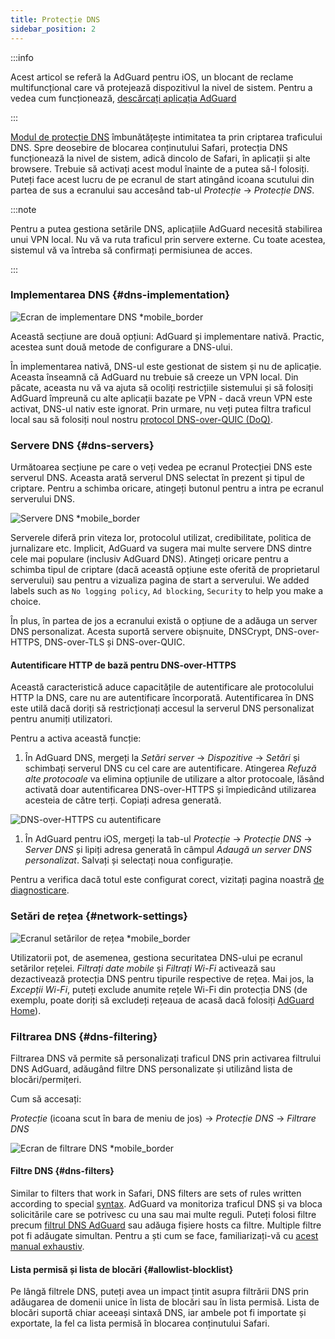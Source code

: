 ```yaml
---
title: Protecție DNS
sidebar_position: 2
---
```


:::info

Acest articol se referă la AdGuard pentru iOS, un blocant de reclame multifuncțional care vă protejează dispozitivul la nivel de sistem. Pentru a vedea cum funcționează, [descărcați aplicația AdGuard](https://agrd.io/download-kb-adblock)

:::

[Modul de protecție DNS](https://adguard-dns.io/kb/general/dns-filtering/) îmbunătățește intimitatea ta prin criptarea traficului DNS. Spre deosebire de blocarea conținutului Safari, protecția DNS funcționează la nivel de sistem, adică dincolo de Safari, în aplicații și alte browsere. Trebuie să activați acest modul înainte de a putea să-l folosiți. Puteți face acest lucru de pe ecranul de start atingând icoana scutului din partea de sus a ecranului sau accesând tab-ul _Protecție_ → _Protecție DNS_.

:::note

Pentru a putea gestiona setările DNS, aplicațiile AdGuard necesită stabilirea unui VPN local. Nu vă va ruta traficul prin servere externe. Cu toate acestea, sistemul vă va întreba să confirmați permisiunea de acces.

:::

### Implementarea DNS {#dns-implementation}

![Ecran de implementare DNS \*mobile\_border](https://cdn.adtidy.org/public/Adguard/kb/iOS/features/implementation_en.jpeg)

Această secțiune are două opțiuni: AdGuard și implementare nativă. Practic, acestea sunt două metode de configurare a DNS-ului.

În implementarea nativă, DNS-ul este gestionat de sistem și nu de aplicație. Aceasta înseamnă că AdGuard nu trebuie să creeze un VPN local. Din păcate, aceasta nu vă va ajuta să ocoliți restricțiile sistemului și să folosiți AdGuard împreună cu alte aplicații bazate pe VPN - dacă vreun VPN este activat, DNS-ul nativ este ignorat. Prin urmare, nu veți putea filtra traficul local sau să folosiți noul nostru [protocol DNS-over-QUIC (DoQ)](https://adguard.com/en/blog/dns-over-quic.html).

### Servere DNS {#dns-servers}

Următoarea secțiune pe care o veți vedea pe ecranul Protecției DNS este serverul DNS. Aceasta arată serverul DNS selectat în prezent și tipul de criptare. Pentru a schimba oricare, atingeți butonul pentru a intra pe ecranul serverului DNS.

![Servere DNS \*mobile\_border](https://cdn.adtidy.org/public/Adguard/kb/iOS/features/dns_server_en.jpeg)

Serverele diferă prin viteza lor, protocolul utilizat, credibilitate, politica de jurnalizare etc. Implicit, AdGuard va sugera mai multe servere DNS dintre cele mai populare (inclusiv AdGuard DNS). Atingeți oricare pentru a schimba tipul de criptare (dacă această opțiune este oferită de proprietarul serverului) sau pentru a vizualiza pagina de start a serverului. We added labels such as `No logging policy`, `Ad blocking`, `Security` to help you make a choice.

În plus, în partea de jos a ecranului există o opțiune de a adăuga un server DNS personalizat. Acesta suportă servere obișnuite, DNSCrypt, DNS-over-HTTPS, DNS-over-TLS și DNS-over-QUIC.

#### Autentificare HTTP de bază pentru DNS-over-HTTPS

Această caracteristică aduce capacitățile de autentificare ale protocolului HTTP la DNS, care nu are autentificare încorporată. Autentificarea în DNS este utilă dacă doriți să restricționați accesul la serverul DNS personalizat pentru anumiți utilizatori.

Pentru a activa această funcție:

1. În AdGuard DNS, mergeți la _Setări server_ → _Dispozitive_ → _Setări_ și schimbați serverul DNS cu cel care are autentificare. Atingerea _Refuză alte protocoale_ va elimina opțiunile de utilizare a altor protocoale, lăsând activată doar autentificarea DNS-over-HTTPS și împiedicând utilizarea acesteia de către terți. Copiați adresa generată.

![DNS-over-HTTPS cu autentificare](https://cdn.adtidy.org/content/release_notes/dns/v2-7/http-auth/http-auth-en.png)

1. În AdGuard pentru iOS, mergeți la tab-ul _Protecție_ → _Protecție DNS_ → _Server DNS_ și lipiți adresa generată în câmpul _Adaugă un server DNS personalizat_. Salvați și selectați noua configurație.

Pentru a verifica dacă totul este configurat corect, vizitați pagina noastră [de diagnosticare](https://adguard.com/en/test.html).

### Setări de rețea {#network-settings}

![Ecranul setărilor de rețea \*mobile\_border](https://cdn.adtidy.org/public/Adguard/kb/iOS/features/network_settings_en.jpeg)

Utilizatorii pot, de asemenea, gestiona securitatea DNS-ului pe ecranul setărilor rețelei. _Filtrați date mobile_ și _Filtrați Wi-Fi_ activează sau dezactivează protecția DNS pentru tipurile respective de rețea. Mai jos, la _Excepții Wi-Fi_, puteți exclude anumite rețele Wi-Fi din protecția DNS (de exemplu, poate doriți să excludeți rețeaua de acasă dacă folosiți [AdGuard Home](https://adguard.com/adguard-home/overview.html)).

### Filtrarea DNS {#dns-filtering}

Filtrarea DNS vă permite să personalizați traficul DNS prin activarea filtrului DNS AdGuard, adăugând filtre DNS personalizate și utilizând lista de blocări/permițeri.

Cum să accesați:

_Protecție_ (icoana scut în bara de meniu de jos) → _Protecție DNS_ → _Filtrare DNS_

![Ecran de filtrare DNS \*mobile\_border](https://cdn.adtidy.org/public/Adguard/kb/iOS/features/dns_filtering_en.jpeg)

#### Filtre DNS {#dns-filters}

Similar to filters that work in Safari, DNS filters are sets of rules written according to special [syntax](https://adguard-dns.io/kb/general/dns-filtering-syntax/). AdGuard va monitoriza traficul DNS și va bloca solicitările care se potrivesc cu una sau mai multe reguli. Puteți folosi filtre precum [filtrul DNS AdGuard](https://github.com/AdguardTeam/AdguardSDNSFilter) sau adăuga fișiere hosts ca filtre. Multiple filtre pot fi adăugate simultan. Pentru a ști cum se face, familiarizați-vă cu [acest manual exhaustiv](adguard-for-ios/solving-problems/system-wide-filtering).

#### Lista permisă și lista de blocări {#allowlist-blocklist}

Pe lângă filtrele DNS, puteți avea un impact țintit asupra filtrării DNS prin adăugarea de domenii unice în lista de blocări sau în lista permisă. Lista de blocări suportă chiar aceeași sintaxă DNS, iar ambele pot fi importate și exportate, la fel ca lista permisă în blocarea conținutului Safari.
